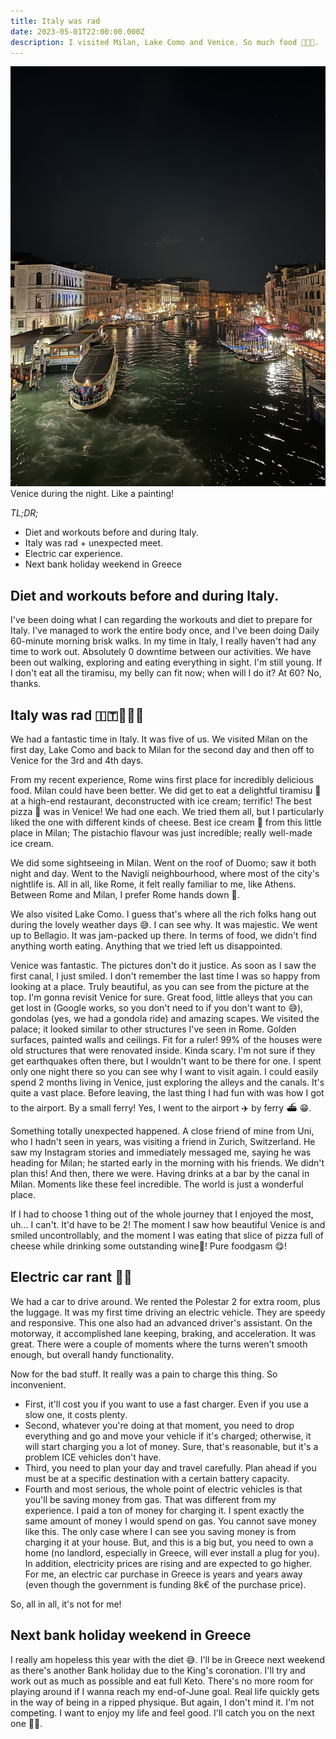 ```yaml
---
title: Italy was rad
date: 2023-05-01T22:00:00.000Z
description: I visited Milan, Lake Como and Venice. So much food 🍕🍰🍦.
---
```

![Venice at night](venice.jpg)
<span class="caption">Venice during the night. Like a painting!</span>

_TL;DR;_

* Diet and workouts before and during Italy.
* Italy was rad + unexpected meet.
* Electric car experience.
* Next bank holiday weekend in Greece

## Diet and workouts before and during Italy.

I've been doing what I can regarding the workouts and diet to prepare for Italy. I've managed to work the entire body once, and I've been doing Daily 60-minute morning brisk walks. In my time in Italy, I really haven't had any time to work out. Absolutely 0 downtime between our activities. We have been out walking, exploring and eating everything in sight. I'm still young. If I don't eat all the tiramisu, my belly can fit now; when will I do it? At 60? No, thanks.

## Italy was rad 🇮🇹🍕🍰🍦

We had a fantastic time in Italy. It was five of us. We visited Milan on the first day, Lake Como and back to Milan for the second day and then off to Venice for the 3rd and 4th days.

From my recent experience, Rome wins first place for incredibly delicious food. Milan could have been better. We did get to eat a delightful tiramisu 🍰 at a high-end restaurant, deconstructed with ice cream; terrific! The best pizza 🍕 was in Venice! We had one each. We tried them all, but I particularly liked the one with different kinds of cheese. Best ice cream 🍦 from this little place in Milan; The pistachio flavour was just incredible; really well-made ice cream.

We did some sightseeing in Milan. Went on the roof of Duomo; saw it both night and day. Went to the Navigli neighbourhood, where most of the city's nightlife is. All in all, like Rome, it felt really familiar to me, like Athens. Between Rome and Milan, I prefer Rome hands down 💯.

We also visited Lake Como. I guess that's where all the rich folks hang out during the lovely weather days 😅. I can see why. It was majestic. We went up to Bellagio. It was jam-packed up there. In terms of food, we didn't find anything worth eating. Anything that we tried left us disappointed.

Venice was fantastic. The pictures don't do it justice. As soon as I saw the first canal, I just smiled. I don't remember the last time I was so happy from looking at a place. Truly beautiful, as you can see from the picture at the top. I'm gonna revisit Venice for sure. Great food, little alleys that you can get lost in (Google works, so you don't need to if you don't want to 😅), gondolas (yes, we had a gondola ride) and amazing scapes. We visited the palace; it looked similar to other structures I've seen in Rome. Golden surfaces, painted walls and ceilings. Fit for a ruler! 99% of the houses were old structures that were renovated inside. Kinda scary. I'm not sure if they get earthquakes often there, but I wouldn't want to be there for one. I spent only one night there so you can see why I want to visit again. I could easily spend 2 months living in Venice, just exploring the alleys and the canals. It's quite a vast place. Before leaving, the last thing I had fun with was how I got to the airport. By a small ferry! Yes, I went to the airport ✈️ by ferry ⛴️ 😁.

Something totally unexpected happened. A close friend of mine from Uni, who I hadn't seen in years, was visiting a friend in Zurich, Switzerland. He saw my Instagram stories and immediately messaged me, saying he was heading for Milan; he started early in the morning with his friends. We didn't plan this! And then, there we were. Having drinks at a bar by the canal in Milan. Moments like these feel incredible. The world is just a wonderful place.

If I had to choose 1 thing out of the whole journey that I enjoyed the most, uh... I can't. It'd have to be 2! The moment I saw how beautiful Venice is and smiled uncontrollably, and the moment I was eating that slice of pizza full of cheese while drinking some outstanding wine🍷! Pure foodgasm 😋!

## Electric car rant 🔋🚗

We had a car to drive around. We rented the Polestar 2 for extra room, plus the luggage. It was my first time driving an electric vehicle. They are speedy and responsive. This one also had an advanced driver's assistant. On the motorway, it accomplished lane keeping, braking, and acceleration. It was great. There were a couple of moments where the turns weren't smooth enough, but overall handy functionality.

Now for the bad stuff. It really was a pain to charge this thing. So inconvenient.
- First, it'll cost you if you want to use a fast charger. Even if you use a slow one, it costs plenty.
- Second, whatever you're doing at that moment, you need to drop everything and go and move your vehicle if it's charged; otherwise, it will start charging you a lot of money. Sure, that's reasonable, but it's a problem ICE vehicles don't have.
- Third, you need to plan your day and travel carefully. Plan ahead if you must be at a specific destination with a certain battery capacity.
- Fourth and most serious, the whole point of electric vehicles is that you'll be saving money from gas. That was different from my experience. I paid a ton of money for charging it. I spent exactly the same amount of money I would spend on gas. You cannot save money like this. The only case where I can see you saving money is from charging it at your house. But, and this is a big but, you need to own a home (no landlord, especially in Greece, will ever install a plug for you). In addition, electricity prices are rising and are expected to go higher. For me, an electric car purchase in Greece is years and years away (even though the government is funding 8k€ of the purchase price).

So, all in all, it's not for me!

## Next bank holiday weekend in Greece

I really am hopeless this year with the diet 😅. I'll be in Greece next weekend as there's another Bank holiday due to the King's coronation. I'll try and work out as much as possible and eat full Keto. There's no more room for playing around if I wanna reach my end-of-June goal. Real life quickly gets in the way of being in a ripped physique. But again, I don't mind it. I'm not competing. I want to enjoy my life and feel good. I'll catch you on the next one 👋🏻.
